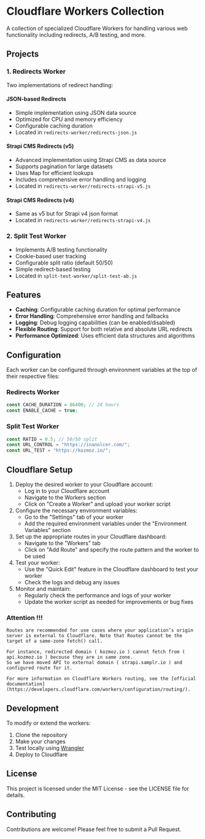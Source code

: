 # Cloudflare Workers Collection

A collection of specialized Cloudflare Workers for handling various web functionality including redirects, A/B testing, and more.

## Projects

### 1. Redirects Worker
Two implementations of redirect handling:

#### JSON-based Redirects
- Simple implementation using JSON data source
- Optimized for CPU and memory efficiency
- Configurable caching duration
- Located in `redirects-worker/redirects-json.js`

#### Strapi CMS Redirects (v5)
- Advanced implementation using Strapi CMS as data source
- Supports pagination for large datasets
- Uses Map for efficient lookups
- Includes comprehensive error handling and logging
- Located in `redirects-worker/redirects-strapi-v5.js`

#### Strapi CMS Redirects (v4)
- Same as v5 but for Strapi v4 json format
- Located in `redirects-worker/redirects-strapi-v4.js`

### 2. Split Test Worker
- Implements A/B testing functionality
- Cookie-based user tracking
- Configurable split ratio (default 50/50)
- Simple redirect-based testing
- Located in `split-test-worker/split-test-ab.js`

## Features
- **Caching**: Configurable caching duration for optimal performance
- **Error Handling**: Comprehensive error handling and fallbacks
- **Logging**: Debug logging capabilities (can be enabled/disabled)
- **Flexible Routing**: Support for both relative and absolute URL redirects
- **Performance Optimized**: Uses efficient data structures and algorithms

## Configuration

Each worker can be configured through environment variables at the top of their respective files:

### Redirects Worker
```javascript
const CACHE_DURATION = 86400; // 24 hours
const ENABLE_CACHE = true;
```

### Split Test Worker
```javascript
const RATIO = 0.5; // 50/50 split
const URL_CONTROL = "https://inanolcer.com/";
const URL_TEST = "https://kozmoz.io/";
```

## Cloudflare Setup

1. Deploy the desired worker to your Cloudflare account:
   - Log in to your Cloudflare account
   - Navigate to the Workers section
   - Click on "Create a Worker" and upload your worker script
2. Configure the necessary environment variables:
   - Go to the "Settings" tab of your worker
   - Add the required environment variables under the "Environment Variables" section
3. Set up the appropriate routes in your Cloudflare dashboard:
   - Navigate to the "Workers" tab
   - Click on "Add Route" and specify the route pattern and the worker to be used
4. Test your worker:
   - Use the "Quick Edit" feature in the Cloudflare dashboard to test your worker
   - Check the logs and debug any issues
5. Monitor and maintain:
   - Regularly check the performance and logs of your worker
   - Update the worker script as needed for improvements or bug fixes

 ### Attention !!!
    Routes are recommended for use cases where your application’s origin server is external to Cloudflare. Note that Routes cannot be the target of a same-zone fetch() call.

    For instance, redirected domain ( kozmoz.io ) cannot fetch from ( api.kozmoz.io ) becouse they are in same zone.
    So we have moved API to external domain ( strapi.samplr.io ) and configured route for it.

    For more information on Cloudflare Workers routing, see the [official documentation](https://developers.cloudflare.com/workers/configuration/routing/). 




## Development

To modify or extend the workers:

1. Clone the repository
2. Make your changes
3. Test locally using [Wrangler](https://developers.cloudflare.com/workers/wrangler/)
4. Deploy to Cloudflare

## License

This project is licensed under the MIT License - see the LICENSE file for details.

## Contributing

Contributions are welcome! Please feel free to submit a Pull Request.

